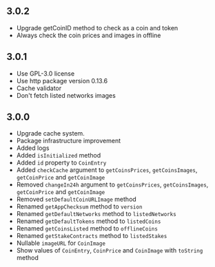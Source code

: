 ## 3.0.2
- Upgrade getCoinID method to check as a coin and token
- Always check the coin prices and images in offline

## 3.0.1
- Use GPL-3.0 license
- Use http package version 0.13.6
- Cache validator
- Don't fetch listed networks images

## 3.0.0
- Upgrade cache system.
- Package infrastructure improvement
- Added logs
- Added `isInitialized` method
- Added `id` property to `CoinEntry`
- Added `checkCache` argument to `getCoinsPrices`, `getCoinsImages`, `getCoinPrice` and `getCoinImage`
- Removed `changeIn24h` argument to `getCoinsPrices`, `getCoinsImages`, `getCoinPrice` and `getCoinImage`
- Removed `setDefaultCoinURLImage` method
- Renamed `getAppChecksum` method to `version`
- Renamed `getDefaultNetworks` method to `listedNetworks`
- Renamed `getDefaultTokens` method to `listedCoins`
- Renamed `getCoinsListed` method to `offlineCoins`
- Renamed `getStakeContracts` method to `listedStakes`
- Nullable `imageURL` for `CoinImage`
- Show values of `CoinEntry`, `CoinPrice` and `CoinImage` with `toString` method
